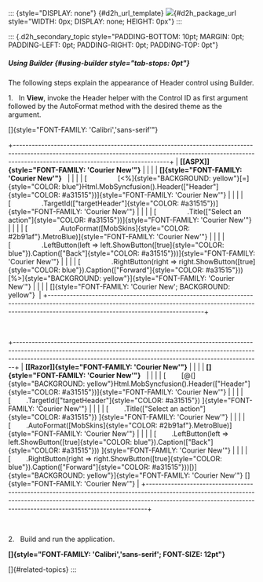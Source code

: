 ::: {style="DISPLAY: none"}
[](ms-xhelp:///?Id=d2h_url_template){#d2h_url_template} ![](!package_url!){#d2h_package_url style="WIDTH: 0px; DISPLAY: none; HEIGHT: 0px"}
:::

::: {.d2h_secondary_topic style="PADDING-BOTTOM: 10pt; MARGIN: 0pt; PADDING-LEFT: 0pt; PADDING-RIGHT: 0pt; PADDING-TOP: 0pt"}
##### Using Builder {#using-builder style="tab-stops: 0pt"}

The following steps explain the appearance of Header control using Builder.

1.   In **View**, invoke the Header helper with the Control ID as first argument followed by the AutoFormat method with the desired theme as the argument.

[]{style="FONT-FAMILY: 'Calibri','sans-serif'"} 

+-------------------------------------------------------------------------------------------------------------------------------------------------------------------------------------------------------------+
| **[\[ASPX\]]{style="FONT-FAMILY: 'Courier New'"}**                                                                                                                                                          |
|                                                                                                                                                                                                             |
| **[]{style="FONT-FAMILY: 'Courier New'"}**                                                                                                                                                                  |
|                                                                                                                                                                                                             |
| [                [\<%]{style="BACKGROUND: yellow"}[=]{style="COLOR: blue"}Html.MobSyncfusion().Header([\"Header\"]{style="COLOR: #a31515"})]{style="FONT-FAMILY: 'Courier New'"}                            |
|                                                                                                                                                                                                             |
| [                .TargetId([\"targetHeader\"]{style="COLOR: #a31515"})]{style="FONT-FAMILY: 'Courier New'"}                                                                                                 |
|                                                                                                                                                                                                             |
| [                .Title([\"Select an action\"]{style="COLOR: #a31515"})]{style="FONT-FAMILY: 'Courier New'"}                                                                                                |
|                                                                                                                                                                                                             |
| [                .AutoFormat([MobSkins]{style="COLOR: #2b91af"}.MetroBlue)]{style="FONT-FAMILY: 'Courier New'"}                                                                                             |
|                                                                                                                                                                                                             |
| [                .LeftButton(left =\> left.ShowButton([true]{style="COLOR: blue"}).Caption([\"Back\"]{style="COLOR: #a31515"}))]{style="FONT-FAMILY: 'Courier New'"}                                        |
|                                                                                                                                                                                                             |
| [                .RightButton(right =\> right.ShowButton([true]{style="COLOR: blue"}).Caption([\"Forward\"]{style="COLOR: #a31515"}))[%\>]{style="BACKGROUND: yellow"}]{style="FONT-FAMILY: 'Courier New'"} |
|                                                                                                                                                                                                             |
| []{style="FONT-FAMILY: 'Courier New'; BACKGROUND: yellow"}                                                                                                                                                  |
+-------------------------------------------------------------------------------------------------------------------------------------------------------------------------------------------------------------+

 

+------------------------------------------------------------------------------------------------------------------------------------------------------------------------------------------------------------------------------------------+
| **[\[Razor\]]{style="FONT-FAMILY: 'Courier New'"}**                                                                                                                                                                                      |
|                                                                                                                                                                                                                                          |
| **[]{style="FONT-FAMILY: 'Courier New'"}**                                                                                                                                                                                               |
|                                                                                                                                                                                                                                          |
| [        [@(]{style="BACKGROUND: yellow"}Html.MobSyncfusion().Header([\"Header\"]{style="COLOR: #a31515"})]{style="FONT-FAMILY: 'Courier New'"}                                                                                          |
|                                                                                                                                                                                                                                          |
| [        .TargetId([\"targetHeader\"]{style="COLOR: #a31515"}) ]{style="FONT-FAMILY: 'Courier New'"}                                                                                                                                     |
|                                                                                                                                                                                                                                          |
| [        .Title([\"Select an action\"]{style="COLOR: #a31515"}) ]{style="FONT-FAMILY: 'Courier New'"}                                                                                                                                    |
|                                                                                                                                                                                                                                          |
| [        .AutoFormat([MobSkins]{style="COLOR: #2b91af"}.MetroBlue)]{style="FONT-FAMILY: 'Courier New'"}                                                                                                                                  |
|                                                                                                                                                                                                                                          |
| [        .LeftButton(left =\> left.ShowButton([true]{style="COLOR: blue"}).Caption([\"Back\"]{style="COLOR: #a31515"})) ]{style="FONT-FAMILY: 'Courier New'"}                                                                            |
|                                                                                                                                                                                                                                          |
| [        .RightButton(right =\> right.ShowButton([true]{style="COLOR: blue"}).Caption([\"Forward\"]{style="COLOR: #a31515"}))[)]{style="BACKGROUND: yellow"}]{style="FONT-FAMILY: 'Courier New'"} []{style="FONT-FAMILY: 'Courier New'"} |
+------------------------------------------------------------------------------------------------------------------------------------------------------------------------------------------------------------------------------------------+

 

2.   Build and run the application.

**[]{style="FONT-FAMILY: 'Calibri','sans-serif'; FONT-SIZE: 12pt"}**  

[]{#related-topics}
:::

